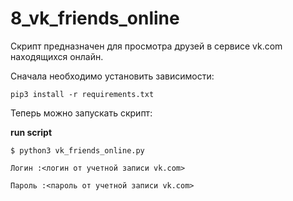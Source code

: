 # 8_vk_friends_online

Скрипт предназначен для просмотра друзей в сервисе vk.com находящихся онлайн.

Сначала необходимо установить зависимости:

`pip3 install -r requirements.txt`

Теперь можно запускать скрипт:

**run script**

`$ python3 vk_friends_online.py`

`Логин :<логин от учетной записи vk.com>`

`Пароль :<пароль от учетной записи vk.com>`
